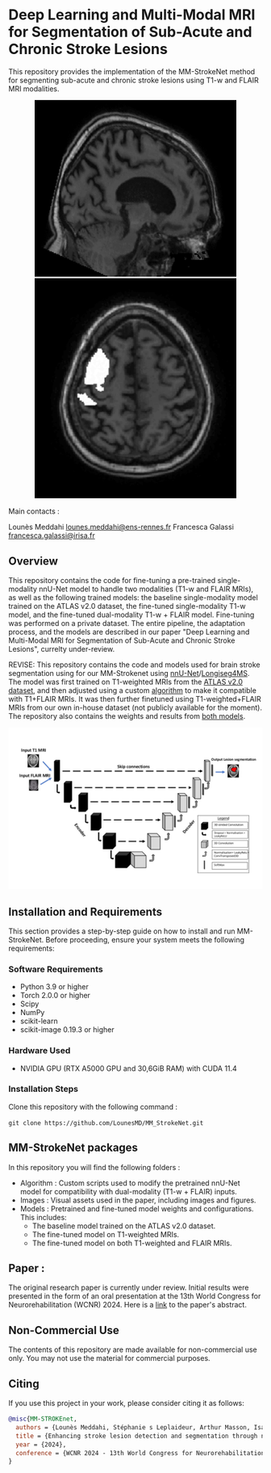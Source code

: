 # Deep Learning and Multi-Modal MRI for Segmentation of Sub-Acute and Chronic Stroke Lesions

This repository provides the implementation of the MM-StrokeNet method for segmenting sub-acute and chronic stroke lesions using T1-w and FLAIR MRI modalities.

<p align=center>
  <img src="./Images/Gif-Seg2.gif" width="400" height="350">
  <img src="./Images/Gif-Seg.gif" width="400">
</p>
Main contacts : 

Lounès Meddahi lounes.meddahi@ens-rennes.fr
Francesca Galassi francesca.galassi@irisa.fr


## Overview

This repository contains the code for fine-tuning a pre-trained single-modality nnU-Net model to handle two modalities (T1-w and FLAIR MRIs), as well as the following trained models: the baseline single-modality model trained on the ATLAS v2.0 dataset, the fine-tuned single-modality T1-w model, and the fine-tuned dual-modality T1-w + FLAIR model. Fine-tuning was performed on a private dataset. The entire pipeline, the adaptation process, and the models are described in our paper "Deep Learning and Multi-Modal MRI for Segmentation of Sub-Acute and Chronic Stroke Lesions", currelty under-review.

REVISE:
This repository contains the code and models used for brain stroke segmentation using for our MM-Strokenet using [nnU-Net](https://github.com/MIC-DKFZ/nnUNet)/[Longiseg4MS](https://gitlab.inria.fr/amasson/longiseg4ms). The model was first trained on T1-weighted MRIs from the [ATLAS v2.0 dataset](https://fcon_1000.projects.nitrc.org/indi/retro/atlas.html), and then adjusted using a custom [algorithm](./Algorithm/finetune_Script.py) to make it compatible with T1+FLAIR MRIs. It was then further finetuned using T1-weighted+FLAIR MRIs from our own in-house dataset (not publicly available for the moment). The repository also contains the weights and results from [both models](./Models/).

<p align=center>
  <img src="./Images/ImageGit.svg" width="700" title="Model_v1 trained on ATLAS T1-weighted MRIs">
</p>

## Installation and Requirements

This section provides a step-by-step guide on how to install and run MM-StrokeNet. Before proceeding, ensure your system meets the following requirements:

### Software Requirements
- Python 3.9 or higher
- Torch 2.0.0 or higher
- Scipy
- NumPy
- scikit-learn
- scikit-image 0.19.3 or higher

### Hardware Used
- NVIDIA GPU (RTX A5000 GPU and 30,6GiB RAM) with CUDA 11.4

### Installation Steps
Clone this repository with the following command :

```git clone https://github.com/LounesMD/MM_StrokeNet.git```

## MM-StrokeNet packages
In this repository you will find the following folders :
* Algorithm : Custom scripts used to modify the pretrained nnU-Net model for compatibility with dual-modality (T1-w + FLAIR) inputs.
* Images : Visual assets used in the paper, including images and figures.
* Models : Pretrained and fine-tuned model weights and configurations. This includes:
	*   The baseline model trained on the ATLAS v2.0 dataset.
	*   The fine-tuned model on T1-weighted MRIs.
	*   The fine-tuned model on both T1-weighted and FLAIR MRIs.

## Paper :
The original research paper is currently under review. Initial results were presented in the form of an oral presentation at the 13th World Congress for Neurorehabilitation (WCNR) 2024. Here is a [link](https://hal.science/hal-04546362) to the paper's abstract.

## Non-Commercial Use
The contents of this repository are made available for non-commercial use only. You may not use the material for commercial purposes.

## Citing 
If you use this project in your work, please consider citing it as follows:

```bibtex
@misc{MM-STROKEnet,
  authors = {Lounès Meddahi, Stéphanie s Leplaideur, Arthur Masson, Isabelle Bonan, Elise Bannier Francesca Galassi},
  title = {Enhancing stroke lesion detection and segmentation through nnU-net and multi-modal MRI Analysis},
  year = {2024},
  conference = {WCNR 2024 - 13th World Congress for Neurorehabilitation, World federation for Neurorehabilitation},
}
```
